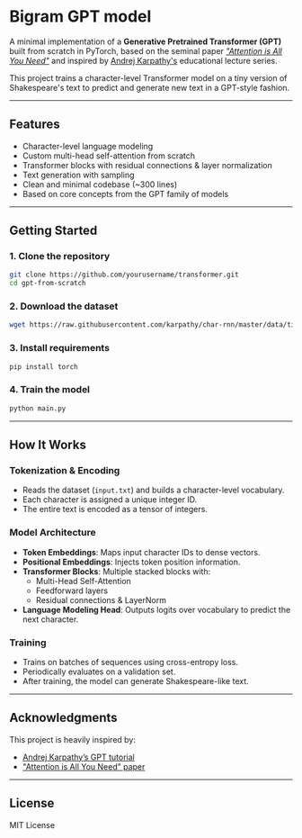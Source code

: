 
# Bigram GPT model

A minimal implementation of a **Generative Pretrained Transformer (GPT)** built from scratch in PyTorch, based on the seminal paper _["Attention is All You Need"](https://arxiv.org/abs/1706.03762)_ and inspired by [Andrej Karpathy's](https://github.com/karpathy) educational lecture series.

This project trains a character-level Transformer model on a tiny version of Shakespeare's text to predict and generate new text in a GPT-style fashion.

---

## Features

- Character-level language modeling
- Custom multi-head self-attention from scratch
- Transformer blocks with residual connections & layer normalization
- Text generation with sampling
- Clean and minimal codebase (~300 lines)
- Based on core concepts from the GPT family of models

---

## Getting Started

### 1. Clone the repository

```bash
git clone https://github.com/yourusername/transformer.git
cd gpt-from-scratch
```

### 2. Download the dataset

```bash
wget https://raw.githubusercontent.com/karpathy/char-rnn/master/data/tinyshakespeare/input.txt
```

### 3. Install requirements

```bash
pip install torch
```

### 4. Train the model

```bash
python main.py
```

---

## How It Works

### Tokenization & Encoding

- Reads the dataset (`input.txt`) and builds a character-level vocabulary.
- Each character is assigned a unique integer ID.
- The entire text is encoded as a tensor of integers.

### Model Architecture

- **Token Embeddings**: Maps input character IDs to dense vectors.
- **Positional Embeddings**: Injects token position information.
- **Transformer Blocks**: Multiple stacked blocks with:
  - Multi-Head Self-Attention
  - Feedforward layers
  - Residual connections & LayerNorm
- **Language Modeling Head**: Outputs logits over vocabulary to predict the next character.

### Training

- Trains on batches of sequences using cross-entropy loss.
- Periodically evaluates on a validation set.
- After training, the model can generate Shakespeare-like text.

---

## Acknowledgments

This project is heavily inspired by:

- [Andrej Karpathy’s GPT tutorial](https://www.youtube.com/watch?v=kCc8FmEb1nY)
- ["Attention is All You Need" paper](https://arxiv.org/abs/1706.03762)

---

## License

MIT License
